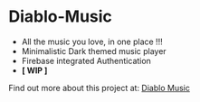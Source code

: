 # Diablo-Music
- All the music you love, in one place !!!
- Minimalistic Dark themed music player
- Firebase integrated Authentication
- **[ WIP ]**

Find out more about this project at:
[Diablo Music](https://suvraneel.github.io/pages/diablo-music.html)
